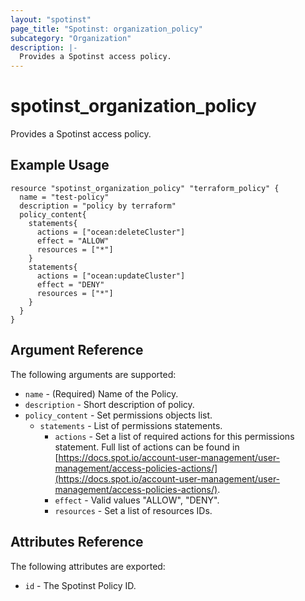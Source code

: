 ```yaml
---
layout: "spotinst"
page_title: "Spotinst: organization_policy"
subcategory: "Organization"
description: |-
  Provides a Spotinst access policy.
---
```


# spotinst\_organization\_policy

Provides a Spotinst access policy.

## Example Usage

```hcl
resource "spotinst_organization_policy" "terraform_policy" {
  name = "test-policy"
  description = "policy by terraform"
  policy_content{
    statements{
      actions = ["ocean:deleteCluster"]
      effect = "ALLOW"
      resources = ["*"]
    }
    statements{
      actions = ["ocean:updateCluster"]
      effect = "DENY"
      resources = ["*"]
    }
  }
}
```

## Argument Reference

The following arguments are supported:

* `name` - (Required) Name of the Policy.
* `description` - Short description of policy.
* `policy_content` - Set permissions objects list.
  * `statements` - List of permissions statements.
    * `actions` - Set a list of required actions for this permissions statement.
    Full list of actions can be found in [https://docs.spot.io/account-user-management/user-management/access-policies-actions/](https://docs.spot.io/account-user-management/user-management/access-policies-actions/).
    * `effect` - Valid values "ALLOW", "DENY".
    * `resources` - Set a list of resources IDs.

## Attributes Reference

The following attributes are exported:

* `id` - The Spotinst Policy ID.
